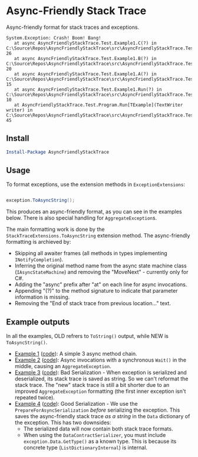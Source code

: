 # Async-Friendly Stack Trace

Async-friendly format for stack traces and exceptions.

```
System.Exception: Crash! Boom! Bang!
   at async AsyncFriendlyStackTrace.Test.Example1.C(?) in C:\Source\Repos\AsyncFriendlyStackTrace\src\AsyncFriendlyStackTrace.Test\Example1.cs:line 26
   at async AsyncFriendlyStackTrace.Test.Example1.B(?) in C:\Source\Repos\AsyncFriendlyStackTrace\src\AsyncFriendlyStackTrace.Test\Example1.cs:line 20
   at async AsyncFriendlyStackTrace.Test.Example1.A(?) in C:\Source\Repos\AsyncFriendlyStackTrace\src\AsyncFriendlyStackTrace.Test\Example1.cs:line 15
   at async AsyncFriendlyStackTrace.Test.Example1.Run(?) in C:\Source\Repos\AsyncFriendlyStackTrace\src\AsyncFriendlyStackTrace.Test\Example1.cs:line 10
   at AsyncFriendlyStackTrace.Test.Program.Run[TExample](TextWriter writer) in C:\Source\Repos\AsyncFriendlyStackTrace\src\AsyncFriendlyStackTrace.Test\Program.cs:line 45
```

## Install

```powershell
Install-Package AsyncFriendlyStackTrace
```

## Usage

To format exceptions, use the extension methods in `ExceptionExtensions`:

```csharp

exception.ToAsyncString();

```

This produces an async-friendly format, as you can see in the examples below. There is also special handling for `AggregateException`s.

The main formatting work is done by the `StackTraceExtensions.ToAsyncString` extension method. The async-friendly formatting is archieved by:
* Skipping all awaiter frames (all methods in types implementing `INotifyCompletion`).
* Inferring the original method name from the async state machine class (`IAsyncStateMachine`)
  and removing the "MoveNext" - currently only for C#.
* Adding the "async" prefix after "at" on each line for async invocations.
* Appending "(?)" to the method signature to indicate that parameter information is missing.
* Removing the "End of stack trace from previous location..." text.

## Example outputs

In all the examples, OLD refrers to `ToString()` output, while NEW is `ToAsyncString()`.

* [Example 1](docs/Example1.md) ([code](src/AsyncFriendlyStackTrace.Test/Example1.cs)): A simple 3 async method chain.
* [Example 2](docs/Example2_Wait.md) ([code](src/AsyncFriendlyStackTrace.Test/Example2_Wait.cs)): Async invocations with a synchronous `Wait()` in the middle, causing an `AggregateException`.
* [Example 3](docs/Example3_BadSerialization.md) ([code](src/AsyncFriendlyStackTrace.Test/Example3_BadSerialization.cs)): Bad Serialization - When exception is serialized and deserialized, its stack trace is saved as string. So we can't reformat the stack trace. The "new" stack trace is still a bit shorter due to an improved `AggregateException` formatting (the first inner exception isn't repeated twice).  
* [Example 4](docs/Example4_GoodSerialization.md) ([code](src/AsyncFriendlyStackTrace.Test/Example4_GoodSerialization.cs)): Good Serialization - We use the `PrepareForAsyncSerialization` *before* serializing the exception. This saves the async-friendly stack trace *as a string* in the `Data` dictionary of the exception. This has two downsides:
  * The serialized data will now contain both stack trace formats.
  * When using the `DataContractSerializer`, you must include `exception.Data.GetType()` as a known type. This is because its concrete type (`ListDictionaryInternal`) is internal.
